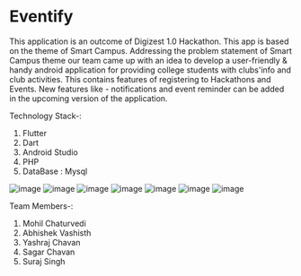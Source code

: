 # Eventify

This application is an outcome of Digizest 1.0 Hackathon.
This app is based on the theme of Smart Campus.
Addressing the problem statement of Smart Campus theme our team came up with an idea to develop a user-friendly & handy android application for providing college students with clubs'info and club activities.
This contains features of registering to Hackathons and Events. 
New features like - notifications and event reminder can be added in the upcoming version of the application.

Technology Stack-:
1. Flutter 
2. Dart
3. Android Studio
4. PHP
5. DataBase : Mysql

![image](https://github.com/mp2463/Eventify/assets/103843419/64334bf6-6d82-4532-b64a-b5433ad2748e)
![image](https://github.com/mp2463/Eventify/assets/103843419/c35e5482-656a-430a-b5be-c0e83bde29b6)
![image](https://github.com/mp2463/Eventify/assets/103843419/e645c0d0-ba6d-41d0-add6-0762f4913554)
![image](https://github.com/mp2463/Eventify/assets/103843419/7604d3b0-78dd-4a1f-bb46-e7fa506b018d)
![image](https://github.com/mp2463/Eventify/assets/103843419/37aa9c48-3d8b-473c-9443-ecd4277256d7)
![image](https://github.com/mp2463/Eventify/assets/103843419/b68927f9-30bc-4bd5-8036-9049c9a95a6e)
![image](https://github.com/mp2463/Eventify/assets/103843419/71d9b8d8-ddf7-4fbc-a0d3-d1d3062f1945)

Team Members-:
1. Mohil Chaturvedi
2. Abhishek Vashisth
3. Yashraj Chavan
4. Sagar Chavan
5. Suraj Singh
